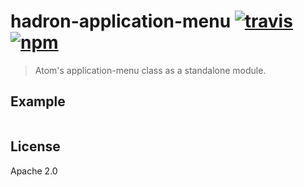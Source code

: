 # hadron-application-menu [![travis][travis_img]][travis_url] [![npm][npm_img]][npm_url]

> Atom&#x27;s application-menu class as a standalone module.

## Example

```javascript
```

## License

Apache 2.0

[travis_img]: https://img.shields.io/travis/mongodb-js/hadron-application-menu.svg
[travis_url]: https://travis-ci.org/mongodb-js/hadron-application-menu
[npm_img]: https://img.shields.io/npm/v/hadron-application-menu.svg
[npm_url]: https://npmjs.org/package/hadron-application-menu
